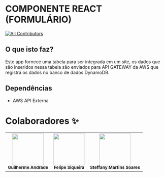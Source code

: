 

# COMPONENTE REACT (FORMULÁRIO)
<!-- ALL-CONTRIBUTORS-BADGE:START - Do not remove or modify this section -->
[![All Contributors](https://img.shields.io/badge/all_contributors-10-orange.svg?style=flat-square)](#contributors)
<!-- ALL-CONTRIBUTORS-BADGE:END -->

## O que isto faz?

Este app fornece uma tabela para ser integrada em um site, os dados que são inseridos nessa tabela são enviados para API GATEWAY da AWS que registra os dados no banco de dados DynamoDB.

## Dependências
- AWS API Externa
  


# Colaboradores ✨
<table>
  <tr>
    <td align="center"><a href="https://github.com/guiaech"><img src="https://avatars.githubusercontent.com/u/83043492?v=4" width="100px;" alt=""/><br /><sub><b>Guilherme Andrade</b></sub></a></td>
    <td align="center"><a href="https://github.com/felipesiqg"><img src="https://avatars.githubusercontent.com/u/68981603?v=4" width="100px;" alt=""/><br /><sub><b>Felipe Siqueira</b></sub></a></td>
    <td align="center"><a href="https://github.com/Steffany-Martins"><img src="https://avatars.githubusercontent.com/u/59336147?v=4" width="100px;" alt=""/><br /><sub><b>Steffany Martins Soares</b></sub></a></td>
  </tr>
</table>